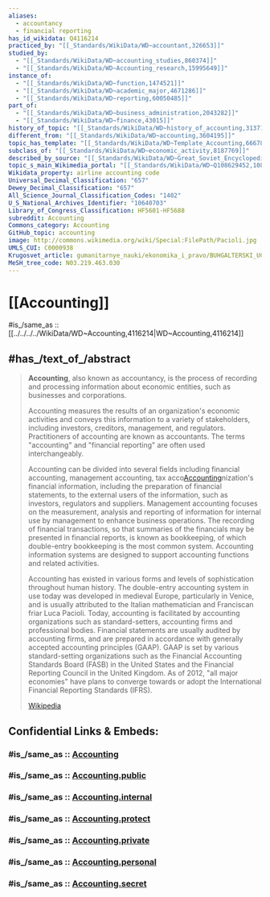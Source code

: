 ```yaml
---
aliases:
  - accountancy
  - financial reporting
has_id_wikidata: Q4116214
practiced_by: "[[_Standards/WikiData/WD~accountant,326653]]"
studied_by:
  - "[[_Standards/WikiData/WD~accounting_studies,860374]]"
  - "[[_Standards/WikiData/WD~Accounting_research,15995649]]"
instance_of:
  - "[[_Standards/WikiData/WD~function,1474521]]"
  - "[[_Standards/WikiData/WD~academic_major,4671286]]"
  - "[[_Standards/WikiData/WD~reporting,60050485]]"
part_of:
  - "[[_Standards/WikiData/WD~business_administration,2043282]]"
  - "[[_Standards/WikiData/WD~finance,43015]]"
history_of_topic: "[[_Standards/WikiData/WD~history_of_accounting,3137179]]"
different_from: "[[_Standards/WikiData/WD~accounting,3604195]]"
topic_has_template: "[[_Standards/WikiData/WD~Template_Accounting,6667859]]"
subclass_of: "[[_Standards/WikiData/WD~economic_activity,8187769]]"
described_by_source: "[[_Standards/WikiData/WD~Great_Soviet_Encyclopedia_(1926_1947),20078554]]"
topic_s_main_Wikimedia_portal: "[[_Standards/WikiData/WD~Q108629452,108629452]]"
Wikidata_property: airline accounting code
Universal_Decimal_Classification: "657"
Dewey_Decimal_Classification: "657"
All_Science_Journal_Classification_Codes: "1402"
U_S_National_Archives_Identifier: "10640703"
Library_of_Congress_Classification: HF5601-HF5688
subreddit: Accounting
Commons_category: Accounting
GitHub_topic: accounting
image: http://commons.wikimedia.org/wiki/Special:FilePath/Pacioli.jpg
UMLS_CUI: C0000938
Krugosvet_article: gumanitarnye_nauki/ekonomika_i_pravo/BUHGALTERSKI_UCHET.html
MeSH_tree_code: N03.219.463.030
---
```


# [[Accounting]] 

#is_/same_as :: [[../../../../WikiData/WD~Accounting,4116214|WD~Accounting,4116214]] 

## #has_/text_of_/abstract  

> **Accounting**, also known as accountancy, is the process of recording and processing information 
> about economic entities, such as businesses and corporations. 
> 
> Accounting measures the results of an organization's economic activities 
> and conveys this information to a variety of stakeholders, 
> including investors, creditors, management, and regulators. 
> Practitioners of accounting are known as accountants. 
> The terms "accounting" and "financial reporting" are often used interchangeably.
>
> Accounting can be divided into several fields including financial accounting, management accounting, tax acco[Accounting](Accounting.md)nization's financial information, including the preparation of financial statements, to the external users of the information, such as investors, regulators and suppliers. Management accounting focuses on the measurement, analysis and reporting of information for internal use by management to enhance business operations. The recording of financial transactions, so that summaries of the financials may be presented in financial reports, is known as bookkeeping, of which double-entry bookkeeping is the most common system. Accounting information systems are designed to support accounting functions and related activities.
>
> Accounting has existed in various forms and levels of sophistication throughout human history. The double-entry accounting system in use today was developed in medieval Europe, particularly in Venice, and is usually attributed to the Italian mathematician and Franciscan friar Luca Pacioli.  Today, accounting is facilitated by accounting organizations such as standard-setters, accounting firms and professional bodies. Financial statements are usually audited by accounting firms, and are prepared in accordance with generally accepted accounting principles (GAAP). GAAP is set by various standard-setting organizations such as the Financial Accounting Standards Board (FASB) in the United States and the Financial Reporting Council in the United Kingdom. As of 2012, "all major economies" have plans to converge towards or adopt the International Financial Reporting Standards (IFRS).
>
> [Wikipedia](https://en.wikipedia.org/wiki/Accounting)


## Confidential Links & Embeds: 

### #is_/same_as :: [Accounting](/_Standards/Society/Economics/Business/Business-Activity/Accounting.md) 

### #is_/same_as :: [Accounting.public](/_public/Society/Economics/Business/Business-Activity/Accounting.public.md) 

### #is_/same_as :: [Accounting.internal](/_internal/Society/Economics/Business/Business-Activity/Accounting.internal.md) 

### #is_/same_as :: [Accounting.protect](/_protect/Society/Economics/Business/Business-Activity/Accounting.protect.md) 

### #is_/same_as :: [Accounting.private](/_private/Society/Economics/Business/Business-Activity/Accounting.private.md) 

### #is_/same_as :: [Accounting.personal](/_personal/Society/Economics/Business/Business-Activity/Accounting.personal.md) 

### #is_/same_as :: [Accounting.secret](/_secret/Society/Economics/Business/Business-Activity/Accounting.secret.md)

